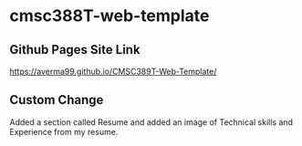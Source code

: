 # cmsc388T-web-template

## Github Pages Site Link
https://averma99.github.io/CMSC389T-Web-Template/

## Custom Change
Added a section called Resume and added an image of Technical skills and Experience from my resume.